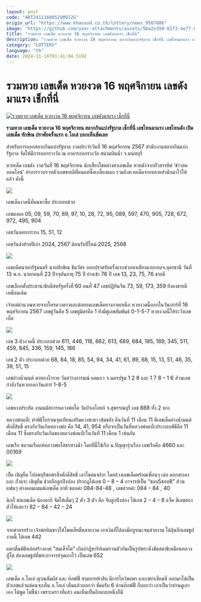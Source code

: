 ```yaml
---
layout: post
code: "ART2411160052VM9I2G"
origin_url: "https://www.khaosod.co.th/lottery/news_9507886"
image: "https://github.com/user-attachments/assets/5ba2e350-8173-4e77-86a4-15b64057760c"
title: "รวมหวย เลขเด็ด หวยงวด 16 พฤศจิกายน เลขดังมาแรง เช็กที่นี่"
description: "รวมหวย เลขเด็ด หวยงวด 16 พฤศจิกายน สลากกินแบ่งรัฐบาล เช็กที่นี่ เลขไหนมาแรง เลขไหนดัง เปิดเลขเด็ด ทักษิณ ปราศัยครั้งแรก อ.โอเล่ บอกเห็นชัดเลย"
category: "LOTTERY"
language: "th"
date: 2024-11-16T01:41:04.519Z
---
```


# รวมหวย เลขเด็ด หวยงวด 16 พฤศจิกายน เลขดังมาแรง เช็กที่นี่

[![รวมหวย เลขเด็ด หวยงวด 16 พฤศจิกายน เลขดังมาแรง เช็กที่นี่](https://www.khaosod.co.th/wpapp/uploads/2024/11/Total-lottery-numbers.jpg "รวมหวย เลขเด็ด หวยงวด 16 พฤศจิกายน เลขดังมาแรง เช็กที่นี่")](https://www.khaosod.co.th/wpapp/uploads/2024/11/Total-lottery-numbers.jpg)

**รวมหวย เลขเด็ด หวยงวด 16 พฤศจิกายน สลากกินแบ่งรัฐบาล เช็กที่นี่ เลขไหนมาแรง เลขไหนดัง เปิดเลขเด็ด ทักษิณ ปราศัยครั้งแรก อ.โอเล่ บอกเห็นชัดเลย**

สำหรับการออกสลากกินแบ่งรัฐบาล งวดประจำวันที่ 16 พฤศจิกายน 2567 สำนักงานสลากกินแบ่งรัฐบาล จัดให้มีการออกรางวัล ณ อาคารออกรางวัล สนามบินน้ำ จ.นนทบุรี

หวยเด็ด เลขดัง งวดวันที่ 16 พฤศจิกายน นักเสี่ยงโชคต่างหาเลขเด็ด หวยดังจากทั่วสารทิศ ‘ข่าวสดออนไลน์’ ทำการรวบรวบตัวเลขขายดีที่คนแห่ซื้อเกลี้ยงแผง รวมถึงหวยเด็ดจากหลายสำนักมาไว้ให้แล้ว ดังนี้

[![](https://www.khaosod.co.th/wpapp/uploads/2024/11/16-รวม2.jpg)](https://www.khaosod.co.th/wpapp/uploads/2024/11/16-รวม2.jpg)

เลขเด็ดงวดนี้ที่คนหาซื้อ ประกอบด้วย

เลขมงคล 05, 09, 59, 70, 89, 97, 10, 28, 72, 95, 089, 597, 470, 905, 728, 672, 972, 495, 904

เลขวันลอยกระทง 15, 51, 12

เลขวันส่งท้ายปีเก่า 2024, 2567 ต้อนรับปีใหม่ 2025, 2568

[![](https://www.khaosod.co.th/wpapp/uploads/2024/11/16-รวม3.jpg)](https://www.khaosod.co.th/wpapp/uploads/2024/11/16-รวม3.jpg)

เลขอดีตนายกรัฐมนตรี นายทักษิณ ชินวัตร ออกปราศรัยครั้งแรกช่วยหาเสียงนายกอบจ.อุดรธานี วันที่ 13 พ.ย. นายกคนที่ 23 ปัจจุบันอายุ 75 ปี ย่างเข้า 76 ปี เลข 13, 23, 75, 76 ขายดี

เลขเลือกตั้งประธานาธิบดีสหรัฐครั้งที่ 60 คนที่ 47 เลขปฏิทินจีน 73, 59, 173, 359 ยังคงขายดีเหมือนเดิม

เจ้าแม่คำนวณหวยจากโหรดวงดาวและต่อยอดเลขเด็ดทางภาคเหนือ หวยงวดนี้ออกในวันเสาร์ที่ 16 พฤศจิกายน 2567 เลขคู่วันคือ 5 เลขคู่มิตรคือ 1 ยังมีคู่เลขสัมพันธ์ 0-1-5-7 หวยงวดนี้ให้ระวังเลขเบิ้ล

[![](https://www.khaosod.co.th/wpapp/uploads/2024/11/16-รวม5.jpg)](https://www.khaosod.co.th/wpapp/uploads/2024/11/16-รวม5.jpg)

เลข 3 ตัวงวดนี้ ประกอบด้วย 611, 446, 118, 882, 613, 689, 684, 185, 189, 345, 511, 459, 845, 336, 159, 145, 186

เลข 2 ตัว ประกอบด้วย 68, 84, 18, 85, 54, 94, 34, 41, 61, 89, 68, 15, 13, 51, 46, 35, 39, 51, 15

เลขอ่างน้ำมนต์ ตาทองงิ้วราย วัดสว่างอารมณ์ แคแถว จ.นครปฐม 1 2 8 และ 1 7 8 – 1 6 ส่วนเลขกำลังวันหวยออกวันเสาร์ 1-8-5

[![](https://www.khaosod.co.th/wpapp/uploads/2024/11/16-รวม4.jpg)](https://www.khaosod.co.th/wpapp/uploads/2024/11/16-รวม4.jpg)

เลขหางประทัด งานนมัสการหลวงพ่อโต วัดป่าเลไลยก์ จ.สุพรรณบุรี เลข 888 ทั้ง 2 หาง

หลวงพ่อแป๊ะ ทำพิธีโบราณจุดเทียนเสริมดวงชะตา เข้มขลัง คืนวันที่ 11 เดือน 11 ตีเลขเด็ดอ่างน้ำมนต์ศักดิ์สิทธิ์ ตรงกับวันเกิดหลวงพ่อ คือ 14, 41, 954 หรือจะเป็นวันที่หลวงพ่อแป๊ะประกอบพิธีคือ 11 เดือน 11 ซึ่งตรงกับวันเกิดของหลวงพ่อแป๊ะในวันที่ 11 เดือน 1 เช่นกัน

เลขเรือ ขบวนเรือแห่หลวงพ่อโสธรทางน้ำ โดยปีนี้ใช้เรือ น.ปัญญารุ่งเรือง เลขเรือคือ 4660 และ 00169

[![](https://www.khaosod.co.th/wpapp/uploads/2024/11/16-รวม6.jpg)](https://www.khaosod.co.th/wpapp/uploads/2024/11/16-รวม6.jpg)

เป็ด เชิญยิ้ม ไปลพบุรีขอพรสิ่งศักดิ์สิทธิ์ เอาโชคมาฝาก โดยล้วงเลขเด็ดพร้อมเพื่อนๆ เด๋อ ดอกสะเดา และ ถั่วแระ เชิญยิ้ม ช่วยถือลูกปิงปอง ปรากฏได้เลข 0 – 8 – 4 อาจารย์เป็ด “ชอบ5ชอบ8” ส่วนแฟนๆ ต่างคอมเมนต์เลขเด็ด อาทิ ชอบค่ะ 084-84-48 , เลขสวยค่ะ 084 – 84 , 40

นิกกี้ ขอเลขเด็ด น้องคากิ จัดให้เต็มๆ 2 ตัว 3 ตัว คือ จับลูกปิงปอง ได้เลข 2 – 4 – 8 แจ็ค ตีเลขสองตัวให้เลยว่า 82 – 84 – 42 – 24

[![](https://www.khaosod.co.th/wpapp/uploads/2024/11/16-รวม8.jpg)](https://www.khaosod.co.th/wpapp/uploads/2024/11/16-รวม8.jpg)

จากศาลรกร้าง เจ้าพ่อหินขาวให้โชคเฮียตี๋หลายงวด เอาเงินที่ได้ลงมือบูรณะจนสวยงาม ได้ลุ้นอีกเลขธูปงวดนี้ ได้เลข 442

แตกตื่นพิธีหล่อสร้างองค์ “สมเด็จโต” เกิดปาฏิหาริย์เมฆรวมตัวกันเป็นรูปพระนั่งขัดสมาธิเหมือนหลวงปู่โต ส่องเลขธูปที่พระอาจารย์จุดเอาไว้ เป็นเลข 652

[![](https://www.khaosod.co.th/wpapp/uploads/2024/11/16-รวม9.jpg)](https://www.khaosod.co.th/wpapp/uploads/2024/11/16-รวม9.jpg)

เลขเด็ด อ.โอเล่ ญาณสัมผัส และ ท๊อฟฟี่ สามบาทห้าสิบ มีการไหว้ขอพร และเขย่าเซียมซี ออกมาได้เป็นตัวเลขแล้วแต่คนจะเห็น อ.โอเล่ เห็นแล้วบอกว่า ชัดครับ 6 ด้านท๊อฟฟี่ ก็บอกว่า เอาเป็นว่าท่านดูเอาเอง ไม่พูด ไม่ชี้นำ เพราะคราวที่แล้ว คนเห็นเป็นอีกแบบหนึ่งก็มี